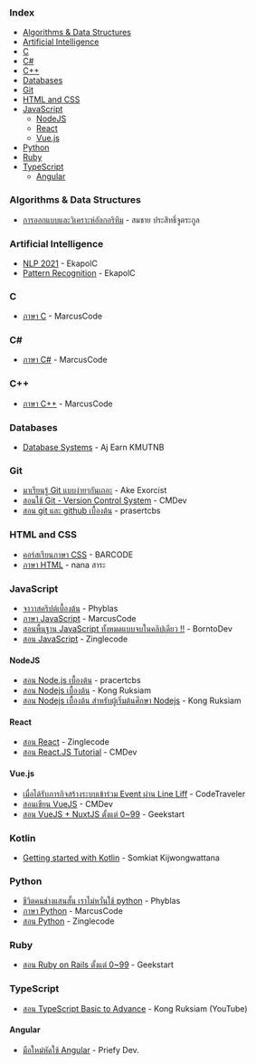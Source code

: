 ### Index

* [Algorithms & Data Structures](#algorithms--data-structures)
* [Artificial Intelligence](#Artificial-Intelligence)
* [C](#c)
* [C#](#csharp)
* [C++](#cpp)
* [Databases](#databases)
* [Git](#git)
* [HTML and CSS](#html-and-css)
* [JavaScript](#javascript)
    * [NodeJS](#nodejs)
    * [React](#react)
    * [Vue.js](#vuejs)
* [Python](#python)
* [Ruby](#ruby)
* [TypeScript](#typescript)
    * [Angular](#angular)


### Algorithms & Data Structures

* [การออกแบบและวิเคราะห์อัลกอริทึม](https://youtube.com/playlist?list=PL0ROnaCzUGB65_YkASLAEmcW_mtxFtq4m) - สมชาย ประสิทธิ์จูตระกูล


### Artificial Intelligence

* [NLP 2021](https://youtube.com/playlist?list=PLcBOyD1N1T-PIYnPZ9_iHtug9e-BcHIob) - EkapolC
* [Pattern Recognition](https://youtube.com/playlist?list=PLcBOyD1N1T-MnWcKQZqE8FXrgoiiVdXvI) - EkapolC


### C

* [ภาษา C](http://marcuscode.com/lang/c) - MarcusCode


### <a id="csharp"></a>C\#

* [ภาษา C#](http://marcuscode.com/lang/csharp) - MarcusCode


### <a id="cpp"></a>C++

* [ภาษา C++](http://marcuscode.com/lang/cpp) - MarcusCode


### Databases

* [Database Systems](https://youtube.com/playlist?list=PL7fB6_3v0nhxRBOP44PL8SnhXnauinlb2) - Aj Earn KMUTNB


### Git

* [มาเรียนรู้ Git แบบง่ายๆกันเถอะ](https://blog.nextzy.me/มาเรียนรู้-git-แบบง่ายๆกันเถอะ-427398e62f82) - Ake Exorcist
* [สอนใช้ Git - Version Control System](https://www.youtube.com/playlist?list=PLjPfp4Ph3gBrgVPZySWHZwxXSxdgOKhQ-) - CMDev
* [สอน git และ github เบื้องต้น](https://www.youtube.com/playlist?list=PLoTScYm9O0GGsV1ZAyP4m_iyAbflQrKrX) - prasertcbs


### HTML and CSS

* [คอร์สเรียนภาษา CSS](https://youtube.com/playlist?list=PLtfWtWKHvrn8GxLV6Sws3cAZgmvUynxwz) - BARCODE
* [ภาษา HTML](https://youtube.com/playlist?list=PLxN7ZT-opr0KPGJPlh6DhZrz0z031ZObQ) - nana สาระ


### JavaScript

* [จาวาสคริปต์เบื้องต้น](https://phyblas.hinaboshi.com/saraban/javascript) - Phyblas
* [ภาษา JavaScript](http://marcuscode.com/lang/javascript) - MarcusCode
* [สอนพื้นฐาน JavaScript ทั้งหมดแบบจบในคลิปเดียว !!](https://www.youtube.com/watch?v=PGZ7QiKdumo) - BorntoDev
* [สอน JavaScript](https://www.youtube.com/playlist?list=PL_xSQKvnccplgKmdtqizMGRh11witheTM) - Zinglecode


#### NodeJS

* [สอน Node.js เบื้องต้น](https://www.youtube.com/playlist?list=PLoTScYm9O0GERtEdsPHK5Q-cdor5ADnyM) - pracertcbs
* [สอน Nodejs เบื้องต้น](https://www.youtube.com/watch?v=mDezAkh5gcE) - Kong Ruksiam
* [สอน Nodejs เบื้องต้น สำหรับผู้เริ่มต้นศึกษา Nodejs](https://www.youtube.com/playlist?list=PLEE74DyIkwEkWkVWy3TbjrTICVF_eUdyc) - Kong Ruksiam


#### React

* [สอน React](https://www.youtube.com/playlist?list=PL_xSQKvnccpn-C2fZNJtCykO24yqFWkDn) - Zinglecode
* [สอน React.JS Tutorial](https://www.youtube.com/playlist?list=PLjPfp4Ph3gBo5SmWJXwv4oKDfeTXA7xgw) - CMDev


#### Vue.js

* [เมื่อได้รับภารกิจสร้างระบบเข้าร่วม Event ผ่าน Line Liff](https://www.youtube.com/playlist?list=PLSy2hExy-WZN_fJSBbX7bsrAWsm3sbQg-) - CodeTraveler
* [สอนเขียน VueJS](https://www.youtube.com/playlist?list=PLjPfp4Ph3gBry3sJDNrbqor5ikjwGDJ_7) - CMDev
* [สอน VueJS + NuxtJS ตั้งแต่ 0~99](https://www.youtube.com/playlist?list=PLXm-UJjVcJCMd24NIQTPcqHhfnK-QbPmD) - Geekstart


### Kotlin

* [Getting started with Kotlin](https://www.skooldio.com/courses/getting-started-with-kotlin) - Somkiat Kijwongwattana


### Python

* [ชีวิตคนช่างแสนสั้น เราไม่หวั่นใช้ python](https://phyblas.hinaboshi.com/saraban/python) - Phyblas
* [ภาษา Python](http://marcuscode.com/lang/python) - MarcusCode
* [สอน Python](https://www.youtube.com/playlist?list=PL_xSQKvnccpk1xciZgtt6xEstU7A6fcAp) - Zinglecode


### Ruby

* [สอน Ruby on Rails ตั้งแต่ 0~99](https://www.youtube.com/playlist?list=PLXm-UJjVcJCPxawSeVSYP1bsP_0_iMpQJ) - Geekstart


### TypeScript

* [สอน TypeScript Basic to Advance](https://www.youtube.com/playlist?list=PLEE74DyIkwEn4NOiqo43uxvSzyE0eyUQj) - Kong Ruksiam (YouTube)


#### Angular

* [มือใหม่หัดใช้ Angular](https://priefydev.wordpress.com/tag/angular/) - Priefy Dev.


